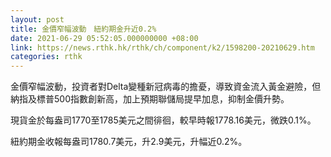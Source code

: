 ```yaml
---
layout: post
title: 金價窄幅波動　紐約期金升近0.2%
date: 2021-06-29 05:52:05.000000000 +08:00
link: https://news.rthk.hk/rthk/ch/component/k2/1598200-20210629.htm
categories: rthk
---
```


金價窄幅波動，投資者對Delta變種新冠病毒的擔憂，導致資金流入黃金避險，但納指及標普500指數創新高，加上預期聯儲局提早加息，抑制金價升勢。

現貨金於每盎司1770至1785美元之間徘徊，較早時報1778.16美元，微跌0.1%。

紐約期金收報每盎司1780.7美元，升2.9美元，升幅近0.2%。
